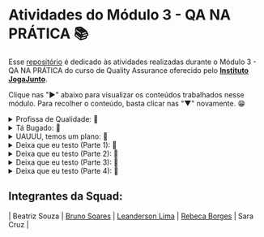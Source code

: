 # Atividades do Módulo 3 - QA NA PRÁTICA 📚

Esse [repositório](https://github.com/LeanDevLima/Squad02_M3) é dedicado às atividades realizadas durante o Módulo 3 - QA NA PRÁTICA do curso de Quality Assurance oferecido pelo [**Instituto JogaJunto**](https://www.jogajuntoinstituto.org/). 

Clique nas "►" abaixo para visualizar os conteúdos trabalhados nesse módulo. Para recolher o conteúdo, basta clicar nas "▼" novamente. 😁

<details>
<summary>Profissa de Qualidade: 🌟</summary>

<details>
<summary>🚀 Descrição da 1ª Atividade: 🌟</summary>
<br>

🔍 Responda a pergunta: O que vocês acham que um aplicativo, site ou software precisa ter para ser um sucesso? Listem, no mínimo, 4 características.

 - A seguir, apresento um resumo das discussões em grupo, complementado por minhas contribuições adicionais:

1. **Usabilidade Intuitiva**: A facilidade de uso é fundamental. Um aplicativo ou software deve ser intuitivo, com uma interface de usuário clara e fácil de entender. Quanto mais rápido os usuários conseguirem entender como usar o sistema, mais provável será que eles continuem a usá-lo.

2. **Solução de Problema**: Um aplicativo de sucesso geralmente resolve um problema real para os usuários. Se ele puder oferecer uma solução eficaz e atender às necessidades dos usuários de maneira melhor ou mais eficiente do que as alternativas existentes, terá uma vantagem competitiva.

3. **Desempenho e Confiabilidade**: Os usuários esperam que um aplicativo funcione sem problemas e de maneira consistente. Problemas de desempenho, lentidão ou falhas frequentes podem levar à frustração dos usuários e à perda de confiança no software.

4. **Valor Agregado e Inovação**: Um aplicativo bem-sucedido muitas vezes oferece algo único ou inovador. Se ele puder fornecer um valor único para os usuários, seja por meio de recursos exclusivos, experiências personalizadas ou funcionalidades inovadoras, é mais provável que atraia e retenha um público fiel.

Essas são apenas algumas características importantes, e o sucesso de um aplicativo, site ou software também pode depender de outros fatores, como estratégias de marketing eficazes, suporte ao cliente sólido e adaptação às necessidades em constante evolução dos usuários.

</details>


<details>

<summary>🚀 Descrição da 2ª Atividade: 🌟</summary>
<br>

🔍 Responda a pergunta: Quais características são essenciais para profissionais de QA? Tentem fazer duas listas de características. Uma com a percepção de vocês e outra com base nas pesquisas feitas na internet.

 - A seguir, apresento um resumo das discussões em grupo, complementado por minhas contribuições adicionais:

### Com base na nossa Percepção:

1. **Atenção aos Detalhes:** Profissionais de QA devem ser extremamente detalhistas para identificar até os erros mais sutis nos produtos ou sistemas em teste.

2. **Comunicação Eficaz:** Uma comunicação clara e eficaz é fundamental para relatar bugs e problemas aos desenvolvedores e outros membros da equipe.

3. **Pensamento Analítico:** A capacidade de analisar sistemas complexos, identificar padrões e antecipar possíveis problemas é essencial para um QA.

4. **Conhecimento Técnico:** Compreender os fundamentos técnicos por trás do software e das tecnologias envolvidas ajuda os profissionais de QA a testar com mais eficiência.

5. **Capacidade de Automatização:** A automação de testes é cada vez mais importante. Saber criar e manter scripts de teste automatizados é uma habilidade valiosa.

6. **Flexibilidade:** Os requisitos e o contexto dos projetos de software podem mudar rapidamente. Ser flexível e capaz de se adaptar a essas mudanças é crucial.

7. **Conhecimento do Domínio:** Entender o setor ou a área em que o software será usado ajuda a direcionar os testes para cenários relevantes.

8. **Trabalho em Equipe:** Colaboração eficaz com desenvolvedores e outros membros da equipe.

9. **Resolução de Problemas:** Habilidade em encontrar soluções para desafios complexos de teste.

10. **Foco no Usuário Final:** Garantir que o software atenda às necessidades e expectativas dos usuários.

### Com base em Pesquisas na Internet:

1. **Habilidade Técnica:** Profissionais de QA devem ter conhecimentos técnicos sólidos para entender as aplicações e sistemas que estão testando.

2. **Experiência em Ferramentas de Teste:** Familiaridade com ferramentas de automação, rastreamento de problemas e gerenciamento de testes é essencial.

3. **Compreensão do Processo de Desenvolvimento:** Saber como o desenvolvimento de software ocorre ajuda os QAs a se integrarem melhor às equipes de desenvolvimento.

4. **Capacidade de Documentação:** Documentar meticulosamente os testes realizados e os resultados obtidos é importante para rastrear o progresso e compartilhar informações.

5. **Colaboração Eficiente:** Trabalhar bem em equipe é crucial, já que os QAs precisam coordenar-se com desenvolvedores, gerentes de projeto e outros membros.

6. **Testes Exploratórios:** A capacidade de explorar o software em busca de problemas não óbvios é uma habilidade altamente valorizada.

7. **Conhecimento de Metodologias Ágeis:** Muitas equipes de desenvolvimento adotam metodologias ágeis. O entendimento dessas práticas é útil para QAs.

8. **Acompanhamento de Tendências:** Manter-se atualizado com as últimas tendências em testes e tecnologia.

9. **Gestão de Tempo:** Eficiência na organização de tarefas e priorização de testes.

10. **Mentalidade de Qualidade:** Buscar constantemente a excelência na entrega de software de alta qualidade.

*Lembrando que diferentes empresas e contextos podem valorizar diferentes conjuntos de características, mas essas listas oferecem uma ideia geral das habilidades e conhecimentos necessários para profissionais de QA.*

</details>


<details>
<summary>🚀 Descrição da 3ª Atividade: 🌟</summary>
<br>

🔍 Responda a pergunta: Pesquisem o que é e qual a importância de UX - USER EXPERIENCE, WIREFRAME e COPYWRITING.

 - A seguir, apresento um resumo das discussões em grupo, complementado por minhas contribuições adicionais:

### UX - User Experience (Experiência do Usuário):

**Definição:** A Experiência do Usuário engloba a qualidade geral da interação de um usuário com um produto ou serviço.

**Importância:** Influencia a satisfação, a fidelidade e a eficácia do produto, impactando diretamente a percepção e ação dos usuários.

### Wireframe (Esboço de Estrutura):

**Definição:** Um wireframe é um esboço visual que representa a estrutura básica e a disposição dos elementos em um design interativo.

**Importância:** Proporciona um guia visual inicial para a organização do layout, facilitando a comunicação entre a equipe de design e desenvolvimento.

### Copywriting (Redação Publicitária):

**Definição:** Copywriting é a criação de textos persuasivos para marketing e publicidade, com o objetivo de inspirar ação.

**Importância:** Influi na persuasão, engajamento e conversões, capacitando a comunicação eficaz de mensagens de marketing para o público-alvo.

</details>

<details>
<summary>🚀 Descrição da 4ª Atividade: 🌟</summary>
<br>

🔍 Responda a pergunta: Pesquisem os principais tipos de testes realizados por QA e o que é feito em cada teste. 

 - A seguir, apresento um resumo das discussões em grupo, complementado por minhas contribuições adicionais:

Testes de QA englobam uma variedade de abordagens para verificar a qualidade do software em diferentes níveis. Aqui estão os principais tipos e suas descrições sucintas:

### Testes Unitários:

- **O que é feito:** Testa unidades individuais de código, como funções ou métodos, isoladamente.
- **Objetivo:** Identificar erros em componentes de código pequenos e específicos.

### Testes de Integração:

- **O que é feito:** Verifica a interação entre módulos ou componentes do software.
- **Objetivo:** Detectar problemas de comunicação e colaboração entre diferentes partes do sistema.

### Testes Funcionais:

- **O que é feito:** Avalia as funcionalidades do software, geralmente usando cenários reais de uso.
- **Objetivo:** Verificar se o software se comporta conforme esperado e atende aos requisitos.

### Testes de Aceitação:

- **O que é feito:** Valida se o software está pronto para ser entregue ao cliente, com base nos critérios de aceitação.
- **Objetivo:** Garantir que o software atenda aos padrões e às expectativas do cliente.

### Testes de Desempenho:

- **O que é feito:** Avalia a resposta do sistema sob diferentes condições de carga e estresse.
- **Objetivo:** Identificar gargalos de desempenho e otimizar o software para um melhor rendimento.

### Testes de Segurança:

- **O que é feito:** Verifica vulnerabilidades e falhas de segurança do sistema.
- **Objetivo:** Proteger o software contra ameaças e ataques maliciosos.

### Testes de Usabilidade:

- **O que é feito:** Avalia a experiência do usuário e a facilidade de uso do software.
- **Objetivo:** Garantir que o software seja intuitivo e agradável para os usuários.

### Testes de Compatibilidade:

- **O que é feito:** Testa o software em diferentes dispositivos, navegadores ou ambientes.
- **Objetivo:** Assegurar que o software funcione corretamente em diversas plataformas.

### Testes de Regressão:

- **O que é feito:** Reexecuta testes anteriores para verificar se novas alterações causaram regressões.
- **Objetivo:** Garantir que mudanças recentes não afetem áreas previamente testadas.

### Testes de Aceitação do Usuário (UAT):

- **O que é feito:** Testes finais conduzidos pelo cliente ou usuário final.
- **Objetivo:** Confirmar que o software atende às expectativas do usuário antes da implantação.

Cada tipo de teste desempenha um papel importante na identificação de diferentes tipos de problemas no software e na garantia de sua qualidade global.

</details>

<details>
<summary>🚀 Descrição da 5ª Atividade: 🌟</summary>
<br>
🔍 Responda a pergunta: Escolha três aplicativos que já possua em seu celular. Explore os três aplicativos. Liste: possíveis falhas encontradas > elementos que poderiam ser mudados ou acrescentados para melhorar o aplicativo

 - Para essa atividade cada integrante da Squad escolheu um app que já possuia mais intimidade. No meu caso eu ecolhi o Cambly que adquiri recentemente com o propósito de melhorar minha conversação no idioma Inglês. Os outros campos foram preenchidos pelos meus colegas da squad.


<img src="Atividades/Cambly.png" alt="Cambly" width="350" height="100">


![testeIntuitivo](Atividades/qa-a2m3-teste-intuitivo.jpg)


</details>

</details>

<details>
<summary>Tá Bugado: 🌟</summary>

<details>
<summary>🚀 Descrição da 6ª Atividade: 🌟</summary>
<br>
🔍 Responda a pergunta: Baixem o material a seguir, analisem e identifiquem se há buracos. Caso encontrem algum indício de buraco, descrevam o motivo.

<img src="Atividades/qa-a3m3-frame-atividade_1.jpg" alt="frame" width="550" height="325">
<img src="Atividades/qa-a3m3-frame-atividade_2.jpg" alt="frame" width="550" height="325">

</details>

<details>
<summary>🚀 Descrição da 7ª Atividade: 🌟</summary>
<br>
🔍 Responda a pergunta: Faça uma pesquisa na internet e defina: o que é o teste de caixa branca e caixa preta. Como esses testes são feitos e quem geralmente executa?

### Teste de Caixa Branca (White Box):

O teste de caixa branca é um método de teste de software que se concentra na avaliação dos aspectos internos do código-fonte de um programa ou sistema. Nesse tipo de teste, o testador possui conhecimento detalhado sobre a estrutura interna, o código e a lógica do software. O objetivo principal é verificar a funcionalidade do software, garantir que todas as condições e caminhos possíveis do código sejam testados e identificar potenciais falhas de lógica ou erros de programação.

Os testes de caixa branca envolvem a criação de casos de teste com base na análise do código-fonte, dos fluxos de controle e das estruturas de dados utilizadas no programa. Esses testes podem incluir a execução de todos os ramos de código, a verificação de limites, a análise de loops e a avaliação de tomadas de decisão. Os testadores que executam testes de caixa branca geralmente possuem conhecimento técnico e habilidades de programação para entender o código subjacente.

### Teste de Caixa Preta (Black Box):

O teste de caixa preta é um método de teste de software que se concentra na avaliação das funcionalidades e comportamentos visíveis de um programa, sem a necessidade de entender sua estrutura interna ou código-fonte. Nesse tipo de teste, o testador não tem conhecimento detalhado sobre como o software foi implementado, mas está preocupado em validar se ele atende aos requisitos especificados e se produz os resultados esperados.

Os testes de caixa preta envolvem a criação de casos de teste com base nas especificações, nos requisitos do sistema e nas funcionalidades descritas. Os testes são conduzidos sem acesso ao código-fonte e se concentram em verificar a entrada e a saída do software, bem como o comportamento em diferentes condições de entrada. Os testadores que executam testes de caixa preta geralmente têm um entendimento do domínio do software, mas não precisam ser programadores.

### Análise Estática e Dinâmica:

A análise estática utiliza a abordagem de caixa branca, também conhecida como caixa de vidro, na qual o código-fonte é alvo de análise. Esse tipo de análise é geralmente conduzido pela própria equipe de programação, pois envolve examinar o código como um elemento estático em busca de possíveis problemas, como erros de sintaxe, más práticas de programação e potenciais falhas de segurança.

Por outro lado, a análise dinâmica adota a abordagem de caixa preta. Nesse caso, a análise não está focada no código-fonte em si, mas sim na interface e no comportamento do software durante a sua execução. Normalmente, a equipe de qualidade é responsável por executar comandos no software e explorar seus recursos para verificar se todos os requisitos funcionais estão sendo atendidos corretamente. Isso envolve verificar se as funcionalidades estão se comportando como esperado e se o software está produzindo os resultados desejados.

## Quem Geralmente Executa Esses Testes:

Os testes de caixa branca e caixa preta são geralmente realizados por equipes de teste de software, que podem incluir engenheiros de teste, analistas de qualidade, testadores de garantia de qualidade, entre outros profissionais especializados em verificar a funcionalidade e a integridade de sistemas e aplicativos. A escolha de qual abordagem de teste usar dependerá das necessidades específicas do projeto, dos objetivos do teste e do conhecimento disponível sobre o software.

Em suma, ambos os tipos de teste desempenham um papel crucial na garantia da qualidade do software, mas se diferenciam em suas abordagens e nos tipos de equipe que os executam. Enquanto os testes de caixa branca focam na análise interna do código, os testes de caixa preta se concentram nas funcionalidades visíveis do sistema.


</details>

</details>

<details>
<summary>UAUUU, temos um plano: 🌟</summary>
<br>

<details>
<summary>🚀 Descrição da 8ª Atividade: 🌟</summary>
<br>

🔍 ATIVIDADE: ESCREVENDO O CENÁRIO DE TESTE 
- Funcionalidade 1: Envio de áudio no WhatsApp; 
- Funcionalidade 2: Tirar uma selfie; 
 
Escreva os cenários de teste para as duas funcionalidades acima.
___

Inicialmente, desenvolvemos cenários de teste levando em conta nossas experiências pessoais ao executar as tarefas mencionadas.
___

### Funcionalidade 1: Enviar um Áudio no WhatsApp

**Cenário 1: Enviar um áudio bem-sucedido**
1. Abrir o aplicativo WhatsApp.
2. Selecionar um contato válido da lista de contatos.
3. Clicar no ícone de anexo para abrir o menu de opções.
4. Escolher a opção "Áudio".
5. Gravar um áudio de 15 segundos.
6. Clicar no botão de envio.
7. Verificar se o áudio é exibido na janela de chat correta.
8. Verificar se o relógio de entrega indica a hora correta de envio.

**Cenário 2: Cancelar gravação de áudio**
1. Abrir o aplicativo WhatsApp.
2. Selecionar um contato válido da lista de contatos.
3. Clicar no ícone de anexo e escolher "Áudio".
4. Iniciar a gravação, mas em seguida, cancelar antes de concluir.
5. Verificar se a gravação foi cancelada e não enviada ao contato.

**Cenário 3: Envio de áudio sem rede**
1. Desativar a conexão de rede (Wi-Fi e dados móveis).
2. Abrir o aplicativo WhatsApp.
3. Selecionar um contato válido da lista de contatos.
4. Tentar enviar um áudio.
5. Verificar se o aplicativo exibe uma mensagem de erro relacionada à falta de conexão de rede.

**Cenário 4: Envio de áudio com tamanho máximo**
1. Abrir o aplicativo WhatsApp.
2. Selecionar um contato válido da lista de contatos.
3. Clicar no ícone de anexo e escolher "Áudio".
4. Gravar um áudio que atinja o tamanho máximo permitido (por exemplo, 5 minutos).
5. Tentar enviar o áudio.
6. Verificar se o aplicativo valida e impede o envio de áudios maiores que o limite.

### Funcionalidade 2: Tirar uma Selfie

**Cenário 1: Tirar uma selfie bem-sucedida**
1. Abrir o aplicativo da câmera.
2. Verificar se a câmera frontal está ativada.
3. Clicar no botão de captura para tirar a selfie.
4. Verificar se a imagem é exibida na tela de visualização.
5. Salvar a selfie.
6. Verificar se a selfie é salva corretamente na galeria de fotos.

**Cenário 2: Trocar para câmera traseira**
1. Abrir o aplicativo da câmera.
2. Verificar se a câmera frontal está ativada por padrão.
3. Trocar para a câmera traseira usando o botão apropriado.
4. Clicar no botão de captura para tirar uma foto.
5. Verificar se a imagem é exibida na tela de visualização.
6. Salvar a foto.
7. Verificar se a foto tirada com a câmera traseira é salva corretamente.

**Cenário 3: Aplicar filtro à selfie**
1. Abrir o aplicativo da câmera.
2. Verificar se a câmera frontal está ativada.
3. Acessar as opções de filtro disponíveis.
4. Escolher um filtro para aplicar à selfie.
5. Clicar no botão de captura para tirar a selfie com o filtro.
6. Verificar se a imagem filtrada é exibida na tela de visualização.
7. Salvar a selfie filtrada.
8. Verificar se a selfie com o filtro é salva corretamente na galeria.

**Cenário 4: Cancelar tirar selfie**
1. Abrir o aplicativo da câmera.
2. Verificar se a câmera frontal está ativada.
3. Clicar no botão de cancelar ou sair antes de tirar a selfie.
4. Verificar se a câmera é fechada sem tirar a foto.

___

Após adquirirmos uma compreensão mais profunda dos princípios do Desenvolvimento Orientado a Comportamento (BDD), reestruturamos os cenários de teste de acordo com esses conceitos.
___

### Funcionalidade 1: Enviar um Áudio no WhatsApp

- **Cenário: Enviar um áudio bem-sucedido**

__Dado que:__ o aplicativo WhatsApp está aberto; E um contato válido da lista de contatos foi selecionado;

__Quando:__ o usuário clica no ícone de anexo e escolhe a opção "Áudio"; E grava um áudio de 15 segundos, E clica no botão de envio;

__Então:__ o áudio deve ser exibido na janela de chat correta; E o relógio de entrega deve indicar a hora correta de envio;

- **Cenário: Cancelar gravação de áudio**

__Dado que:__ o aplicativo WhatsApp está aberto; E um contato válido da lista de contatos foi selecionado;

__Quando:__ o usuário clica no ícone de anexo e escolhe "Áudio"; E inicia a gravação, mas em seguida, cancela antes de concluir;

__Então:__ a gravação não deve ser enviada ao contato;

- **Cenário: Envio de áudio sem rede**

__Dado que:__ a conexão de rede está desativada; E o aplicativo WhatsApp está aberto; E um contato válido da lista de contatos foi selecionado;

__Quando:__ o usuário tenta enviar um áudio;

__Então:__ o aplicativo deve exibir uma mensagem de erro relacionada à falta de conexão de rede;

- **Cenário: Envio de áudio com tamanho máximo**
  
__Dado que:__ o aplicativo WhatsApp está aberto; E um contato válido da lista de contatos foi selecionado;

__Quando:__ o usuário clica no ícone de anexo e escolhe "Áudio"; E grava um áudio que atinge o tamanho máximo permitido; E tenta enviar o áudio;

__Então:__ o aplicativo deve validar e impedir o envio de áudios maiores que o limite;

### Funcionalidade 2: Tirar uma Selfie

- **Cenário - Tirar uma selfie bem-sucedida**
  
__Dado que:__ o aplicativo da câmera está aberto; E a câmera frontal está ativada;

__Quando:__ o usuário clica no botão de captura;

__Então:__ a imagem da selfie deve ser exibida na tela de visualização; E a selfie deve ser salva corretamente na galeria de fotos;

- **Cenário - Trocar para câmera traseira**
  
__Dado que:__ o aplicativo da câmera está aberto; E a câmera frontal está ativada por padrão;

__Quando:__ o usuário troca para a câmera traseira usando o botão apropriado; E clica no botão de captura para tirar uma foto;

__Então:__ a imagem da foto deve ser exibida na tela de visualização; E a foto tirada com a câmera traseira deve ser salva corretamente;


- **Cenário - Aplicar filtro à selfie**

__Dado que:__ o aplicativo da câmera está aberto; E a câmera frontal está ativada;

__Quando:__ o usuário acessa as opções de filtro disponíveis; E escolhe um filtro para aplicar à selfie
E clica no botão de captura para tirar a selfie com o filtro;

__Então:__ a imagem da selfie filtrada deve ser exibida na tela de visualização; E a selfie com o filtro deve ser salva corretamente na galeria;

- **Cenário - Cancelar tirar selfie**
  
__Dado que:__ o aplicativo da câmera está aberto; E a câmera frontal está ativada;

__Quando:__ o usuário clica no botão de cancelar ou sair antes de tirar a selfie;

__Então:__ a câmera não deve tirar a foto;

</details>


<details>
<summary>🚀 Descrição da 9ª Atividade: 🌟</summary>
<br>
🔍 Faça uma pesquisa na internet e responda:
Qual é a importância do plano de testes para o time de QA, para a gestão de projetos e para o cliente? Por que é importante testar um software em diferentes dispositivos?

## A Importância do Plano de Testes

O plano de testes desempenha um papel fundamental no processo de desenvolvimento de software, trazendo benefícios significativos para a equipe de Garantia de Qualidade (QA), para a gestão de projetos e também para os clientes. Aqui está uma explicação detalhada sobre a importância do plano de testes para cada uma dessas partes envolvidas:

### Importância para a Equipe de QA

- **Estrutura e Organização**

O plano de testes fornece uma estrutura clara e organizada para a equipe de QA seguir durante o processo de teste. Ele estabelece os objetivos de teste, escopo, cronograma, recursos necessários e abordagem de teste a ser adotada. Isso ajuda a equipe a manter o foco, evitar tarefas duplicadas e realizar testes de maneira sistemática.

- **Detecção Precoce de Defeitos**

O plano de testes permite que a equipe de QA identifique defeitos e problemas mais cedo no ciclo de desenvolvimento. Isso ajuda a economizar tempo e recursos, uma vez que defeitos identificados precocemente são geralmente mais fáceis e econômicos de corrigir do que aqueles identificados após o lançamento do software.

- **Priorização de Testes**

O plano de testes ajuda a equipe de QA a priorizar os testes com base nas áreas críticas do software e nos requisitos mais importantes. Isso garante que os testes se concentrem nas funcionalidades que têm maior impacto no usuário final e nos objetivos do projeto.

- **Documentação e Rastreabilidade**

O plano de testes documenta os tipos de testes a serem realizados, os cenários de teste, os critérios de aceitação e os resultados esperados. Isso cria um registro claro do processo de teste, permitindo rastrear e comunicar o progresso, os resultados e as descobertas aos demais membros da equipe e à gestão.

### Importância para a Gestão de Projetos

- **Controle de Qualidade**

O plano de testes oferece uma visão geral da estratégia de teste, permitindo à gestão avaliar a abordagem da equipe de QA em relação aos objetivos do projeto. Isso auxilia na identificação de eventuais problemas ou necessidades adicionais de recursos, bem como na correção de desvios em relação ao plano original.

- **Gerenciamento de Riscos**
  
O plano de testes ajuda a identificar os riscos potenciais associados ao projeto, especialmente quando se trata de áreas críticas do software ou de funcionalidades complexas. Isso permite à gestão tomar medidas proativas para mitigar esses riscos e tomar decisões informadas sobre os próximos passos.

- **Acompanhamento de Progresso**

O plano de testes fornece marcos e objetivos mensuráveis para a equipe de QA atingir. Isso permite que a gestão monitore o progresso do teste em relação ao cronograma planejado, identificando possíveis atrasos e tomando medidas corretivas quando necessário.

### Importância para o Cliente

- **Qualidade do Produto**
  
O plano de testes contribui para a qualidade do produto final entregue ao cliente. Ele ajuda a garantir que o software tenha sido testado minuciosamente, o que reduz a probabilidade de defeitos e problemas graves após o lançamento.

- **Confiança e Satisfação**

Um plano de testes bem executado aumenta a confiança do cliente no produto que está sendo desenvolvido. Ao demonstrar um compromisso com a qualidade e a integridade do software, a equipe de desenvolvimento e QA cria uma experiência positiva para o cliente e aumenta a satisfação do mesmo.

- **Atendimento aos Requisitos**

O plano de testes assegura que o software atenda aos requisitos definidos pelo cliente. Ao seguir uma abordagem sistemática de teste, a equipe de QA verifica se todas as funcionalidades estão funcionando conforme o esperado e se os requisitos estão sendo atendidos. 

Em resumo, o plano de testes desempenha um papel vital na garantia da qualidade, no controle do projeto e na satisfação do cliente. Ele contribui para a detecção precoce de defeitos, a priorização eficaz dos testes, a documentação rigorosa, o gerenciamento de riscos e o acompanhamento de progresso. Além disso, ele estabelece uma base sólida para construir confiança e entregar um produto final de alta qualidade que atenda às expectativas do cliente.

</details>

</details>

<details>
<summary> Deixa que eu testo (Parte 1): 🌟</summary>
<br>

<details>
<summary>🚀 Descrição da 10ª Atividade: 🌟</summary>
<br>

🔍Acesse o jogo ZOMBIE BUG HUNTER, no [link do QALAB](https://jogajunto.itch.io/zombiebughunter) 
Exercite a curiosidade e explore o jogo, buscando elementos que podem ser melhorados. 
Relate os bugs, listando-os.

Zombie Bug Hunter - Jogar com bugs não rola, né? Acesse o [link](https://jogajunto.itch.io/zombiebughunter) e ajude a melhorar o jogo.

| ID | Título | Passo-a-passo | Objetivo | Versão | Plataforma | Navegador | Criticidade | Status | Evidência |
|----|--------|---------------|----------|--------|------------|-----------|-------------|--------|-----------|
| 1  | Início do jogo  | Se o usuário não se locomover assim que inicia o jogo, aparece a tela de  MISSION FAILIED  | Aumentar o timeout | v1.0   | Windows    | Chrome    | Blocker        | Aberto | [evidencia1](Atividades/evidencia_1.jpg)|
| 2  |Durante o jogo | Quando o personagem vai apara extremidade do mapa do jogo,é possivel atravessar objetos do cenários | Melhorar a jogabilidade | v1.0   | Windows      | Firefox   | Grave  | Aberto  | [evidencia2](Atividades/evidencia_2.jpg)| |
| 3  | Perseguição do zumbi | A perseguição do oponente proposto pelo o jogo, não é executada de forma correta, pois o mesmo não consegue perseguir o Personagem | Melhorar a jogabilidade | v1.0   | Windows  | Edge      | Grave       | Aberto |  |
| 4  | Cenário | Item no lugar do cenário | Melhorar a jogabilidade | v1.0   | Windows    | Chrome    | Grave        | Aberto | [evidencia4](Atividades/evidencia_4.jpg)| |
| 5  | Função principal |  O personagem não consegue matar os zumbis  | Melhorar a jogabilidade | v1.0   | Windows        | Brave    | Grave       | Aberto  |  |
| 6  | Zumbi não persegue | Ao se colomover  para atrás de algum objeto no cenário, aguardar os zumbis chegarem, os mesmos não dão a volta para continuar a perseguição | Melhorar a jogabilidade | v1.0   | Windows    | Edge      | Baixa       |  Aberto | [evidencia6](Atividades/evidencia_6.jpg)| |
| 7  | Atravessar cenário | Durante a perseguição dos zumbis o personagem principal consegue atravessar alguns itens do cenário. | Melhorar a jogabilidade | v1.0   | Windows      | Chrome    | Alta        | Aberto | [evidencia7](Atividades/evidencia_7.jpg)| |

</details>

</details>

<details>
<summary> Deixa que eu testo (Parte 2): 🌟</summary>
<br>

<details>
<summary>🚀 Descrição da 11ª Atividade: 🌟</summary>
<br>

🔍Escolha três sites da internet, usando o computador. Após entrar em cada site avalie: 

- É possível navegar sem usar o mouse, apenas usando as teclas TAB e ENTER do teclado?
- Quando você usa a tecla TAB, as seleções de elementos ocorrem de forma sequencial ou aleatória?
- Descreva o que encontrou, no documento disponível para download.


![Atividades\acessibilidade_pt1.jpg](https://github.com/LeanDevLima/Squad02_M3/blob/main/Atividades/acessibilidade_pt1.jpg)
![Atividades\acessibilidade_pt1_1.jpg](https://github.com/LeanDevLima/Squad02_M3/blob/main/Atividades/acessibilidade_pt1_1.jpg)
![Atividades\acessibilidade_pt1_2.jpg](https://github.com/LeanDevLima/Squad02_M3/blob/main/Atividades/acessibilidade_pt1_2.jpg)
![Atividades\acessibilidade_pt1_3.jpg](https://github.com/LeanDevLima/Squad02_M3/blob/main/Atividades/acessibilidade_pt1_3.jpg)

</details>

<details>
<summary>🚀 Descrição da 12ª Atividade: 🌟</summary>
<br>

🔍Escolha um aplicativo já instalado no celular ou qualquer site da internet.  

- Ative, nos ajustes do seu smartphone, a função leitura de tela, que no iOS é chamada de VOICEOVER e no Android de TALKBACK.
- Abra o aplicativo escolhido, confira se a leitura de tela acontece de forma lógica e se todos os elementos presentes na tela são lidos. 

![Atividades\acessibilidade_pt2.jpg](https://github.com/LeanDevLima/Squad02_M3/blob/main/Atividades/acessibilidade_pt2.jpg)
![Atividades\acessibilidade_pt2_1.jpg](https://github.com/LeanDevLima/Squad02_M3/blob/main/Atividades/acessibilidade_pt2_1.jpg)

</details>

</details>

</details>

<details>
<summary> Deixa que eu testo (Parte 3): 🌟</summary>
<br>

<details>
<summary>🚀 Descrição da 13ª Atividade: 🌟</summary>
<br>

🔍Dividam-se nos respectivos squads. Analisem 4 sites diferentes no LightHouse e criem um report sobre os dados obtidos. Criem uma tarefa no Bitrix para cada site e inclua todas as informações importantes, como valores, imagens, horário de teste, tipo de dispositivo utilizado e opções para melhorias. Exportem o pdf do Lighthouse, compile os quatro em um único arquivo e façam upload aqui na plataforma para correção dos facilitadores.

Para essa atividade é necessário a instalação da extensão [Lighthouse]([Atividades\LightHouse.png](https://chrome.google.com/webstore/detail/lighthouse/blipmdconlkpinefehnmjammfjpmpbjk?gclid=CjwKCAjwxaanBhBQEiwA84TVXELSxabzgZxcAEpsC2w3vZ3FjxHr49SDzYp_WUybmJuwpE6KQd1bLBoCaSgQAvD_BwE)).

<img src="Atividades\LightHouse.png">


E cadastro na plataforma [Bitrix](https://www.bitrix24.com.br/).

<img src="Atividades\Bitrix24.png">


Cada integrante da squad excolheu um site para execução da tarefa, o site escolhido por mim foi o site da empresa [Mutant](https://mutant.com.br/) https://mutant.com.br/.

### Abaixo segue o relatório extraído do Lighthouse. 

---
<img src="Atividades\mutant_LightHouseResumo_page-0001.jpg">
---
<img src="Atividades\mutant_LightHouseResumo_page-0002.jpg">
---
<img src="Atividades\mutant_LightHouseResumo_page-0003.jpg">
---
<img src="Atividades\mutant_LightHouseResumo_page-0004.jpg">
---
<img src="Atividades\mutant_LightHouseResumo_page-0005.jpg">
---
<img src="Atividades\mutant_LightHouseResumo_page-0006.jpg">

---


### Projeto LightHouse_Squad02 - Bitrix

Aqui apresento alguns detalhes do projeto realizado pela nossa squad na plataforma Bitrix.

#### Projeto:
<img src="Atividades\bitrixProjetoLH.png">

#### Integrantes da Squad:
<img src="Atividades\bitrixSquad.png">

#### Tarefa:
<img src="Atividades\bitrixMutant.png">
 Obs: Cada membro da Squad possui sua própria tarefa designada de acordo com a seleção do site escolhido para análise.

---
Caso você queira conferir o projeto direto na plataforma Bitrix, disponibilizo aqui o convite para o nosso projeto. ► [Clique Aqui!](https://b24-xb925c.bitrix24.com.br/?secret=urdjjj1l) ◄ 

---

### Resultados e Sugestões de Melhoria

A seguir, apresento uma breve descrição dos resultados, juntamente com minhas observações em relação às análises realizadas pelo Lighthouse.

#### Resultados Obtidos:

- **Performance (19/100):** O desempenho é baixo, com métricas de carregamento indicando lentidão.
- **Acessibilidade (86/100):** Boa pontuação, mas oportunidades para melhorias no uso de ARIA e legibilidade.
- **Melhores Práticas (95/100):** Pontuação alta, mas pequenos erros de JavaScript foram registrados.
- **SEO (92/100):** Pontuação razoável, com problemas de links rastreáveis e tamanhos de alvos de toque.

### Sugestões de Melhorias:

#### Desempenho:

- Reduza o uso de JavaScript não utilizado.
- Elimine recursos que bloqueiam a renderização inicial.
- Adie o carregamento de imagens fora da tela.
- Minimize o trabalho na thread principal.
- Otimize o cache de ativos estáticos.
- Reduza o tempo de execução do JavaScript.

#### Acessibilidade:

- Forneça nomes acessíveis para campos de entrada ARIA.
- Garanta contraste adequado entre cores.
- Certifique-se de que links tenham nomes discerníveis.
- Organize listas dentro de elementos apropriados.

#### Melhores Práticas:

- Resolva erros de JavaScript no console.
- Otimize a Política de Segurança de Conteúdo (CSP).

#### SEO:

- Torne links rastreáveis.
- Ajuste tamanhos de alvos de toque para dispositivos móveis.

#### PWA:

- Verifique e corrija questões para melhorar a experiência.

Essas melhorias podem otimizar o desempenho, acessibilidade, práticas recomendadas e otimização para mecanismos de busca do site "mutant.com.br".

</details>

</details>

<details>
<summary> Deixa que eu testo (Parte 4): 🌟</summary>
<br>

<details>
<summary>🚀 Descrição da 14ª Atividade: 🌟</summary>
<br>

🔍Passo a passo para o desafio. Reunam-se em seus SQUADs. Metade dos SQUADs ta turma serão responsáveis pela estrutura XML e a outra metade pela estrutura JSON. Os SQUADs responsáveis pelo JSON devem, a partir da estrutura do formulário e das informações disponibilizadas no case, criar um arquivo na estrutura JSON. Os SQUADs responsáveis pelo XML devem, a partir da estrutura do formulário e das informações disponibilizadas no case, criar um arquivo na estrutura XML. 

<img src="Atividades\atividade14.png">


- A Squad a qual eu faço parte ficou responsápel por criar um arquivo Json, porém, com propósito de agregar conhecimento, fiz a atividade com os dois parâmetros solicitados (Json e XML). Os arquivos correspondentes estão na pasta "Atividades" deste repositório. Segue abaixo o resultado:

### JSON
<img src="Atividades\atividade14_json.png">

---

### XML

<img src="Atividades\atividade14_xml.png">

</details>


<details>
<summary>🚀 Descrição da 15ª Atividade: 🌟</summary>
<br>

🔍 Em SQUAD, faça o seguinte teste: A BIBLIOTECA DA CIDADE está criando um sistema para cadastro de filmes, e querem testar uma API que será usada pelas instituições parceiras para cadastro de livros. Seu SQUAD foi escolhido para realizar esse teste.

1 - Pegue todos os endpoints existentes na documentação do sistema.

2 - Cadastre 4 livros com as seguintes informações em um json: Título, Autor, Gênero e Edição.

3 - Faça requisições GET em todos os livros e veja se os cadastrados por você estão disponíveis.

4 - Adicione o teste a seguir: pm.test("Status code in 200", function(){pm.response.to.have.status(200);});

- Uma das coisas que achei interessante sobre essa atividade é que tanto colegas da minha própria equipe quanto membros de outras equipes me procuraram para pedir ajuda na sua realização. Fiquei muito feliz por poder contribuir e auxiliar diversas pessoas nesse processo. Com a intenção de compartilhar essa ajuda com o maior número possível de indivíduos, decidi disponibilizar a resolução da atividade abaixo no formato de um "tutorial".


#### Certifique-se de ter o Postman instalado em seu computador. Se você ainda não tem o Postman, você pode baixá-lo e instalá-lo a partir do [site oficial](https://www.postman.com/).


### Preparando o Postman:

Anteriormente, busquei explicar de maneira didática. Nesta seção bônus, irei demonstrar a execução da atividade, além de compartilhar alguns atalhos que simplificaram o processo:

1. Criação das requisições (GET, POST, PUT, PATCH, DELETE)
 
 Ao invés de criar as requisições manualmente, o POSTMAN permite que você importe todas as requisições que já estão criadas na API através do link do Swagger.


---
Clique no 'Menu' que fica no canto superior esquerdo representado pelo símbolo ≡. Em seguida File e depois Import... 

<img src="Atividades\postman1.png">

---
Copie e cole a [URL da API](http://apilivro.jogajuntoinstituto.org:8000/swagger/) no campo designado.

<img src="Atividades\postman2.png">

---
Escolha a primeira opção.

<img src="Atividades\postman3.png">

---
Após o carregamento você terá toda a estrutura da API pronta para uso.

<img src="Atividades\postman4.png">

---

A URL da API é automaticamente transformada e uma variável chamada "baseUrl".

<img src="Atividades\postman5.png">

---

Para evitar possíveis erros de autenticação, recomendo deixar a opção "No Auth" para executar os passos seguintes.

<img src="Atividades\postman16.png">

---


### Executanto a atividade:

1. A primeira etapa da atividade consistem em obter todos os endpoints existentes na documentação do sistema.

Um endpoint em uma API é um ponto de acesso específico que permite que os clientes façam solicitações e interajam com o sistema ou serviço. Geralmente, um endpoint é identificado por uma URL única e corresponde a uma ação ou recurso específico que a API oferece.

Cada endpoint é associado a um método HTTP, como GET, POST, PUT, PATCH ou DELETE, que determina a ação que será executada sobre os dados. Os endpoints definem como os recursos da API podem ser acessados e manipulados, permitindo que os clientes realizem operações como obter informações, enviar dados, atualizar, criar ou excluir recursos.

Nesse contexto os endpoints são representados por cada seção que descreve as diferentes operações que podem ser realizadas na API para teste - Instituto Joga Junto v1 , como listar autores, criar livros, obter detalhes de gêneros, entre outros. Cada endpoint possui uma URL única e um método HTTP associado que permite aos usuários interagir com as funcionalidades oferecidas pela API.

Para facilitar a compreenção vou manter a variável <u>"baseUrl"</u> , lembrando que seu conteúdo é http://apilivro.jogajuntoinstituto.org:8000.


#### Autores (Authors) ✍️

- **Listagem de Autores** 🔍
  - Método: GET
  - Endpoint: {{baseUrl}}/authors/

- **Criação de Autor** ➕
  - Método: POST
  - Endpoint: {{baseUrl}}/authors/

- **Detalhes de Autor** 🔍
  - Método: GET
  - Endpoint: {{baseUrl}}/authors/:id/

- **Atualização de Autor** ✏️
  - Método: PUT
  - Endpoint: {{baseUrl}}/authors/:id/`

- **Atualização Parcial de Autor** ✏️
  - Método: PATCH
  - Endpoint: {{baseUrl}}/authors/:id/

- **Exclusão de Autor** ❌
  - Método: DELETE
  - Endpoint: `{{baseUrl}}/authors/:id/

#### Livros (Books) 📚

- **Listagem de Livros** 🔍
  - Método: GET
  - Endpoint: {{baseUrl}}/books

- **Criação de Livro** ➕
  - Método: POST
  - Endpoint: {{baseUrl}}/books/

- **Detalhes de Livro** 🔍
  - Método: GET
  - Endpoint: {{baseUrl}}/books

- **Atualização de Livro** ✏️
  - Método: PUT
  - Endpoint: {{baseUrl}}/books/:id/

- **Atualização Parcial de Livro** ✏️
  - Método: PATCH
  - Endpoint: {{baseUrl}}/books/:id/

- **Exclusão de Livro** ❌
  - Método: DELETE
  - Endpoint: {{baseUrl}}/books/:id/

#### Gêneros (Genders) 🔖

- **Listagem de Gêneros** 🔍
  - Método: GET
  - Endpoint: {{baseUrl}}/genders/

- **Criação de Gênero** ➕
  - Método: POST
  - Endpoint: {{baseUrl}}/genders/

- **Detalhes de Gênero** 🔍
  - Método: GET
  - Endpoint: {{baseUrl}}/genders/:id/

- **Atualização de Gênero** ✏️
  - Método: PUT
  - Endpoint: {{baseUrl}}/genders/:id/

- **Atualização Parcial de Gênero** ✏️
  - Método: PATCH
  - Endpoint: {{baseUrl}}/genders/:id/

- **Exclusão de Gênero** ❌
  - Método: DELETE
  - Endpoint: {{baseUrl}}/genders/:id/


---


2. A próxima etapa da atividade consiste em cadastrar 4 livros, deve-se entender primeiro os requisitos necessários para que um livro seja criado. Essa informação podemos encontrar no próprio Swagger:

#### OBS: sempre que abrir uma seção no Swagger cliente em 'Try it Out' no canto superior da seção ou 'Cancel' seguido de 'Try it Out' para conseguir visualizar as informações conforme as imagens abaixo.

<img src="Atividades\swagger1.png">

Perceba que para dar um comando POST, ou seja, para cadastrar um livro é necessário ter o ID de um "author" e de um "gender". O que significa que devemos cadastra-los primeiro.

 - Requisitos para cadastrar um "author":
<img src="Atividades\swagger2.png">

- Requisitos para cadastrar um "gender":
<img src="Atividades\swagger3.png">

Após entendido o que é necesspario para cada, vamos visualizar isso no POSTMAN:

- Criando um "author":

<img src="Atividades\postman7.png">
<img src="Atividades\postman8.png">

- Criando um "gender":

<img src="Atividades\postman9.png">
<img src="Atividades\postman10.png">


Após termos o author e o gender criados podemos por fim criar os livros:

obs: O IDs de "author" e "gender" vão aparecer no campo "Response" assim que forem criados.


<img src="Atividades\postman11.png">

<img src="Atividades\postman12.png">

<img src="Atividades\postman13.png">

obs: Aqui você tem a opção de criar 1 por 1, ou os 4 livros de uma vez.

---

3. Dando um GET em "books" podemos confirmar que os livros já foram criados(essa já é a terceira etapa da atividade):

<img src="Atividades\postman14.png">

<img src="Atividades\postman15.png">

---

4. A ultima etapa dessa atividade pede para adicionar o teste a seguir: -► pm.test("Status code in 200", function(){pm.response.to.have.status(200);}); ◄-

Nos prints anteriores percebe-se que essa perte já foi feita, portanto vou usar esse espaço para dar as referências de onde você pode consultar informações relacionadas.

O primeiro é a documentação do Postman tratando sobre scripts de teste:

https://learning.postman.com/docs/writing-scripts/script-references/test-examples/

Para o caso de um GET:
```javascript

pm.test("Status code is 200", function () {
  pm.response.to.have.status(200);
});

```

Para o caso de um POST:
```javascript

pm.test("Status code is 201", function () {
  pm.response.to.have.status(201);
});

```

Como eu sei onde o código de resposta é 200 ou 201? 
Os códigos de respostas HHTP seguem sempre o mesmo padrão, você pode encontrar vários exemplos aqui: https://developer.mozilla.org/en-US/docs/Web/HTTP/Status

Abaixo são os que foram mais usados nessa atividade:
 
<img src="Atividades\HTTP1.png">

<img src="Atividades\HTTP2.png">

Eu espero que esse repositório te ajude não só a entregar a atividade, mas também a entender como as coisas foram feitas e como elas funcionam.

</details>

</details>

## Integrantes da Squad:

| Beatriz Souza  | [Bruno Soares](https://www.linkedin.com/in/bruno-soaresdev/)  | [Leanderson Lima](https://www.linkedin.com/in/leanderson-dias-de-lima/) | [Rebeca Borges](https://www.linkedin.com/in/rebecaborgess/) | Sara Cruz | 


